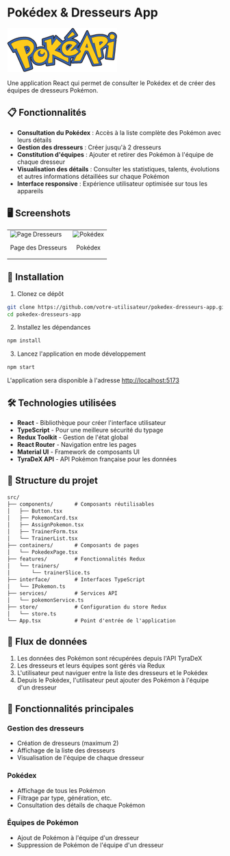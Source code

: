 # Pokédex & Dresseurs App

![Pokémon Banner](https://raw.githubusercontent.com/PokeAPI/media/master/logo/pokeapi_256.png)

Une application React qui permet de consulter le Pokédex et de créer des équipes de dresseurs Pokémon.

## 📋 Fonctionnalités

- **Consultation du Pokédex** : Accès à la liste complète des Pokémon avec leurs détails
- **Gestion des dresseurs** : Créer jusqu'à 2 dresseurs
- **Constitution d'équipes** : Ajouter et retirer des Pokémon à l'équipe de chaque dresseur
- **Visualisation des détails** : Consulter les statistiques, talents, évolutions et autres informations détaillées sur chaque Pokémon
- **Interface responsive** : Expérience utilisateur optimisée sur tous les appareils

## 🖥️ Screenshots

<table>
  <tr>
    <td>
      <img src="https://cdn.discordapp.com/attachments/497784569530155039/1372481626231275570/Capture_decran_2025-05-15_a_09.51.56.png?ex=6826ee9f&is=68259d1f&hm=494f3be6bbdd7e34b0c493985b373f7888b41544c2cb78910ab3f998807cbdff&" alt="Page Dresseurs" />
      <p align="center">Page des Dresseurs</p>
    </td>
    <td>
      <img src="https://cdn.discordapp.com/attachments/497784569530155039/1372481687392620544/Capture_decran_2025-05-15_a_09.52.10.png?ex=6826eead&is=68259d2d&hm=30fa41ee15847c83c851cf22ce7110d77d117f01399f97851381d952a14444c7&" alt="Pokédex" />
      <p align="center">Pokédex</p>
    </td>
  </tr>
</table>

## 🚀 Installation

1. Clonez ce dépôt
```bash
git clone https://github.com/votre-utilisateur/pokedex-dresseurs-app.git
cd pokedex-dresseurs-app
```

2. Installez les dépendances
```bash
npm install
```

3. Lancez l'application en mode développement
```bash
npm start
```

L'application sera disponible à l'adresse [http://localhost:5173](http://localhost:5173)

## 🛠️ Technologies utilisées

- **React** - Bibliothèque pour créer l'interface utilisateur
- **TypeScript** - Pour une meilleure sécurité du typage
- **Redux Toolkit** - Gestion de l'état global
- **React Router** - Navigation entre les pages
- **Material UI** - Framework de composants UI
- **TyraDeX API** - API Pokémon française pour les données

## 📁 Structure du projet

```
src/
├── components/       # Composants réutilisables
│   ├── Button.tsx
│   ├── PokemonCard.tsx
│   ├── AssignPokemon.tsx
│   ├── TrainerForm.tsx
│   └── TrainerList.tsx
├── containers/       # Composants de pages
│   └── PokedexPage.tsx
├── features/         # Fonctionnalités Redux
│   └── trainers/
│       └── trainerSlice.ts
├── interface/        # Interfaces TypeScript
│   └── IPokemon.ts
├── services/         # Services API
│   └── pokemonService.ts
├── store/            # Configuration du store Redux
│   └── store.ts
└── App.tsx           # Point d'entrée de l'application
```

## 🔄 Flux de données

1. Les données des Pokémon sont récupérées depuis l'API TyraDeX
2. Les dresseurs et leurs équipes sont gérés via Redux
3. L'utilisateur peut naviguer entre la liste des dresseurs et le Pokédex
4. Depuis le Pokédex, l'utilisateur peut ajouter des Pokémon à l'équipe d'un dresseur

## 🧩 Fonctionnalités principales

### Gestion des dresseurs
- Création de dresseurs (maximum 2)
- Affichage de la liste des dresseurs
- Visualisation de l'équipe de chaque dresseur

### Pokédex
- Affichage de tous les Pokémon
- Filtrage par type, génération, etc.
- Consultation des détails de chaque Pokémon

### Équipes de Pokémon
- Ajout de Pokémon à l'équipe d'un dresseur
- Suppression de Pokémon de l'équipe d'un dresseur
